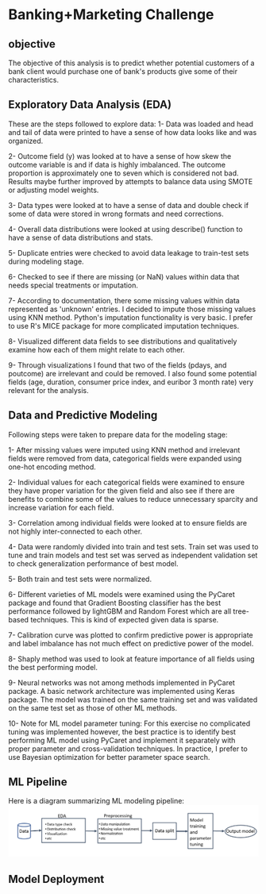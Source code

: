 # Banking+Marketing Challenge

## objective

The objective of this analysis is to predict whether potential customers of a bank client would purchase one of bank's products give some of their characteristics.

## Exploratory Data Analysis (EDA)

These are the steps followed to explore data:
1- Data was loaded and head and tail of data were printed to have a sense of how data looks like and was organized.

2- Outcome field (y) was looked at to have a sense of how skew the outcome variable is and if data is highly imbalanced. The outcome proportion is approximately one to seven which is considered not bad. Results maybe further improved by attempts to balance data using SMOTE or adjusting model weights.

3- Data types were looked at to have a sense of data and double check if some of data were stored in wrong formats and need corrections.

4- Overall data distributions were looked at using describe() function to have a sense of data distributions and stats.

5- Duplicate entries were checked to avoid data leakage to train-test sets during modeling stage.

6- Checked to see if there are missing (or NaN) values within data that needs special treatments or imputation.

7- According to documentation, there some missing values within data represented as 'unknown' entries. I decided to impute those missing values using KNN method. Python's imputation functionality is very basic. I prefer to use R's MICE package for more complicated imputation techniques.

8- Visualized different data fields to see distributions and qualitatively examine how each of them might relate to each other.

9- Through visualizations I found that two of the fields (pdays, and poutcome) are irrelevant and could be removed. I also found some potential fields (age, duration, consumer price index, and euribor 3 month rate) very relevant for the analysis.


## Data and Predictive Modeling

Following steps were taken to prepare data for the modeling stage:

1- After missing values were imputed using KNN method and irrelevant fields were removed from data, categorical fields were expanded using one-hot encoding method.

2- Individual values for each categorical fields were examined to ensure they have proper variation for the given field and also see if there are benefits to combine some of the values to reduce unnecessary sparcity and increase variation for each field.

3- Correlation among individual fields were looked at to ensure fields are not highly inter-connected to each other.

4- Data were randomly divided into train and test sets. Train set was used to tune and train models and test set was served as independent validation set to check generalization performance of best model.

5- Both train and test sets were normalized. 

6- Different varieties of ML models were examined using the PyCaret package and found that Gradient Boosting classifier has the best performance followed by lightGBM and Random Forest which are all tree-based techniques. This is kind of expected given data is sparse.

7- Calibration curve was plotted to confirm predictive power is appropriate and label imbalance has not much effect on predictive power of the model.

8- Shaply method was used to look at feature importance of all fields using the best performing model.

9- Neural networks was not among methods implemented in PyCaret package. A basic network architecture was implemented using Keras package. The model was trained on the same training set and was validated on the same test set as those of other ML methods.

10- Note for ML model parameter tuning: For this exercise no complicated tuning was implemented however, the best practice is to identify best performing ML model using PyCaret and implement it separately with proper parameter and cross-validation techniques. In practice, I prefer to use Bayesian optimization for better parameter space search.

## ML Pipeline

Here is a diagram summarizing ML modeling pipeline:
![alt text](https://github.com/mpeikari/BankingChallenge/blob/main/ML%20Pipeline.png)


## Model Deployment
